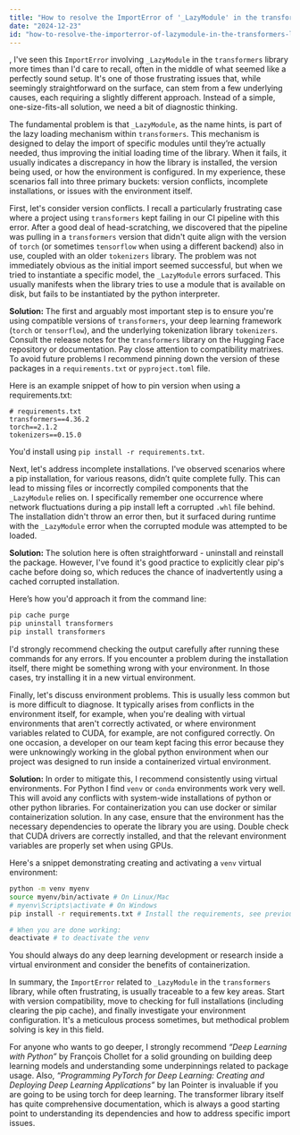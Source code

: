 ```yaml
---
title: "How to resolve the ImportError of '_LazyModule' in the transformers library?"
date: "2024-12-23"
id: "how-to-resolve-the-importerror-of-lazymodule-in-the-transformers-library"
---
```


,  I've seen this `ImportError` involving `_LazyModule` in the `transformers` library more times than I'd care to recall, often in the middle of what seemed like a perfectly sound setup. It's one of those frustrating issues that, while seemingly straightforward on the surface, can stem from a few underlying causes, each requiring a slightly different approach. Instead of a simple, one-size-fits-all solution, we need a bit of diagnostic thinking.

The fundamental problem is that `_LazyModule`, as the name hints, is part of the lazy loading mechanism within `transformers`. This mechanism is designed to delay the import of specific modules until they’re actually needed, thus improving the initial loading time of the library. When it fails, it usually indicates a discrepancy in how the library is installed, the version being used, or how the environment is configured. In my experience, these scenarios fall into three primary buckets: version conflicts, incomplete installations, or issues with the environment itself.

First, let's consider version conflicts. I recall a particularly frustrating case where a project using `transformers` kept failing in our CI pipeline with this error. After a good deal of head-scratching, we discovered that the pipeline was pulling in a `transformers` version that didn't quite align with the version of `torch` (or sometimes `tensorflow` when using a different backend) also in use, coupled with an older `tokenizers` library. The problem was not immediately obvious as the initial import seemed successful, but when we tried to instantiate a specific model, the `_LazyModule` errors surfaced. This usually manifests when the library tries to use a module that is available on disk, but fails to be instantiated by the python interpreter.

**Solution:** The first and arguably most important step is to ensure you're using compatible versions of `transformers`, your deep learning framework (`torch` or `tensorflow`), and the underlying tokenization library `tokenizers`. Consult the release notes for the `transformers` library on the Hugging Face repository or documentation. Pay close attention to compatibility matrixes. To avoid future problems I recommend pinning down the version of these packages in a `requirements.txt` or `pyproject.toml` file.

Here is an example snippet of how to pin version when using a requirements.txt:

```text
# requirements.txt
transformers==4.36.2
torch==2.1.2
tokenizers==0.15.0
```

You'd install using `pip install -r requirements.txt`.

Next, let's address incomplete installations. I've observed scenarios where a pip installation, for various reasons, didn’t quite complete fully. This can lead to missing files or incorrectly compiled components that the `_LazyModule` relies on. I specifically remember one occurrence where network fluctuations during a pip install left a corrupted `.whl` file behind. The installation didn't throw an error then, but it surfaced during runtime with the `_LazyModule` error when the corrupted module was attempted to be loaded.

**Solution:** The solution here is often straightforward - uninstall and reinstall the package. However, I've found it's good practice to explicitly clear pip's cache before doing so, which reduces the chance of inadvertently using a cached corrupted installation.

Here’s how you'd approach it from the command line:

```bash
pip cache purge
pip uninstall transformers
pip install transformers
```

I'd strongly recommend checking the output carefully after running these commands for any errors. If you encounter a problem during the installation itself, there might be something wrong with your environment. In those cases, try installing it in a new virtual environment.

Finally, let's discuss environment problems. This is usually less common but is more difficult to diagnose. It typically arises from conflicts in the environment itself, for example, when you're dealing with virtual environments that aren't correctly activated, or where environment variables related to CUDA, for example, are not configured correctly. On one occasion, a developer on our team kept facing this error because they were unknowingly working in the global python environment when our project was designed to run inside a containerized virtual environment.

**Solution:** In order to mitigate this, I recommend consistently using virtual environments. For Python I find `venv` or `conda` environments work very well. This will avoid any conflicts with system-wide installations of python or other python libraries. For containerization you can use docker or similar containerization solution. In any case, ensure that the environment has the necessary dependencies to operate the library you are using. Double check that CUDA drivers are correctly installed, and that the relevant environment variables are properly set when using GPUs.

Here's a snippet demonstrating creating and activating a `venv` virtual environment:

```bash
python -m venv myenv
source myenv/bin/activate # On Linux/Mac
# myenv\Scripts\activate # On Windows
pip install -r requirements.txt # Install the requirements, see previous example

# When you are done working:
deactivate # to deactivate the venv
```

You should always do any deep learning development or research inside a virtual environment and consider the benefits of containerization.

In summary, the `ImportError` related to `_LazyModule` in the `transformers` library, while often frustrating, is usually traceable to a few key areas. Start with version compatibility, move to checking for full installations (including clearing the pip cache), and finally investigate your environment configuration. It's a meticulous process sometimes, but methodical problem solving is key in this field.

For anyone who wants to go deeper, I strongly recommend *“Deep Learning with Python”* by François Chollet for a solid grounding on building deep learning models and understanding some underpinnings related to package usage. Also, *“Programming PyTorch for Deep Learning: Creating and Deploying Deep Learning Applications”* by Ian Pointer is invaluable if you are going to be using torch for deep learning. The transformer library itself has quite comprehensive documentation, which is always a good starting point to understanding its dependencies and how to address specific import issues.
